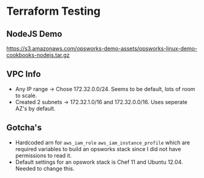 # Terraform Testing

## NodeJS Demo

https://s3.amazonaws.com/opsworks-demo-assets/opsworks-linux-demo-cookbooks-nodejs.tar.gz

## VPC Info

* Any IP range -> Chose 172.32.0.0/24. Seems to be default, lots of room to scale.
* Created 2 subnets -> 172.32.1.0/16 and 172.32.0.0/16. Uses seperate AZ's by default.


## Gotcha's

* Hardcoded arn for `aws_iam_role` `aws_iam_instance_profile` which are required variables to build an opsworks stack since I did not have permissions to read it.
* Default settings for an opswork stack is Chef 11 and Ubuntu 12.04. Needed to change this.
